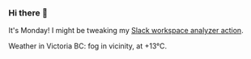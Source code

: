 ### Hi there :wave:

It's Monday! I might be tweaking my [Slack workspace analyzer action](https://github.com/bewuethr/slack-analyzer).

Weather in Victoria BC: fog in vicinity, at +13°C.
